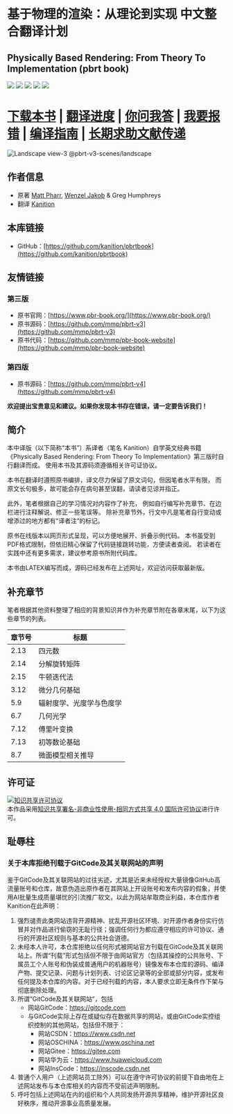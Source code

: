 # 基于物理的渲染：从理论到实现 中文整合翻译计划
## Physically Based Rendering: From Theory To Implementation (pbrt book) 
[![](https://img.shields.io/badge/源码语言-TeX-brightgreen?style=flat-square)](.)
[![](https://img.shields.io/github/downloads/kanition/pbrtbook/total?color=blue&label=下载量&style=flat-square)](https://github.com/kanition/pbrtbook/releases)
[![](https://img.shields.io/github/v/release/kanition/pbrtbook?color=orange&include_prereleases&label=最新进度版本&style=flat-square)](https://github.com/kanition/pbrtbook/releases/latest)
[![](https://img.shields.io/github/release-date-pre/kanition/pbrtbook?color=yellow&label=最新发布时间&style=flat-square)](https://github.com/kanition/pbrtbook/releases/latest)
[![](https://licensebuttons.net/l/by-nc-sa/4.0/80x15.png)](#许可证)
# [**下载本书**](https://github.com/kanition/pbrtbook/releases) | [翻译进度](https://github.com/users/kanition/projects/4) | [你问我答](https://github.com/kanition/pbrtbook/discussions?discussions_q=) | [我要报错](https://github.com/kanition/pbrtbook/issues/new/choose) | [编译指南](./CONTRIBUTING.md) | [长期求助文献传递](https://github.com/kanition/pbrtbook/discussions/41)

![Landscape view-3 @pbrt-v3-scenes/landscape](Pictures/title.png)

## 作者信息
- 原著 [Matt Pharr](https://pharr.org/matt), [Wenzel Jakob](https://rgl.epfl.ch/people/wjakob) & Greg Humphreys
- 翻译 [Kanition](https://github.com/kanition)

## 本库链接
- GitHub：[https://github.com/kanition/pbrtbook](https://github.com/kanition/pbrtbook)

## 友情链接
### 第三版
* 原书官网：[https://www.pbr-book.org/](https://www.pbr-book.org/)
* 原书源码：[https://github.com/mmp/pbrt-v3](https://github.com/mmp/pbrt-v3)
* 原书代码：[https://github.com/mmp/pbr-book-website](https://github.com/mmp/pbr-book-website)
### 第四版
* 原书源码：[https://github.com/mmp/pbrt-v4](https://github.com/mmp/pbrt-v4)

**欢迎提出宝贵意见和建议。如果你发现本书存在错误，请一定要告诉我们！**

## 简介
本中译版（以下简称“本书”）系译者（笔名 Kanition）自学英文经典书籍
《Physically Based Rendering: From Theory To Implementation》第三版时自行翻译而成。
使用本书及其源码须遵循相关许可证协议。

本书在翻译时遵照原书编排，译文尽力保留了原文词句，但因笔者水平有限，
而原文长句极多，故可能会存在病句甚至误翻，请读者见谅并指正。

此外，笔者根据自己的学习情况对内容作了补充，
例如自行编写补充章节、在边栏进行注释解说、修正一些笔误等。
除补充章节外，行文中凡是笔者自行变动或增添过的地方都有“译者注”的标记。

原书在线版本以网页形式呈现，可以方便地展开、折叠示例代码。
本书虽受到PDF格式限制，但依旧精心保留了代码链接跳转功能，方便读者查阅。
若读者在实践中还有更多需求，建议参考原书所附代码库。

本书由LATEX编写而成，源码已经发布在上述网址，欢迎访问获取最新版。

## 补充章节
笔者根据其他资料整理了相应的背景知识并作为补充章节附在各章末尾，以下为这些章节的列表。

| 章节号 | 标题                         |
| ------ | ---------------------------- |
| 2.13   | 四元数                       |
| 2.14   | 分解旋转矩阵                 |
| 2.15   | 牛顿迭代法                   |
| 3.12   | 微分几何基础                 |
| 5.9    | 辐射度学、光度学与色度学     |
| 6.7    | 几何光学                     |
| 7.12   | 傅里叶变换                   |
| 7.13   | 初等数论基础                 |
| 8.7   | 微面模型相关推导 |

## 许可证
<a rel="license" href="http://creativecommons.org/licenses/by-nc-sa/4.0/deed.zh"><img alt="知识共享许可协议" style="border-width:0" src="https://i.creativecommons.org/l/by-nc-sa/4.0/88x31.png" /></a><br />本作品采用<a rel="license" href="http://creativecommons.org/licenses/by-nc-sa/4.0/deed.zh">知识共享署名-非商业性使用-相同方式共享 4.0 国际许可协议</a>进行许可。

## 耻辱柱
### 关于本库拒绝刊载于GitCode及其关联网站的声明

鉴于GitCode及其关联网站的过往劣迹，尤其是近来未经授权大量镜像GitHub高流量账号和仓库，故意伪造出原作者在其网站上开设账号和发布内容的假象，并使用AI批量生成质量堪忧的引流推广软文，以此为网站牟取商业利益，本仓库作者Kanition在此声明：

1. 强烈谴责此类网站违背开源精神、扰乱开源社区环境、对开源作者身份实行仿冒并对作品进行偷窃的无耻行径；强调任何行为都应遵守相应的许可协议、通行的开源社区规则与基本的公共社会道德。
2. 未经本人许可，本仓库拒绝以任何形式被网站官方刊载在GitCode及其关联网站上。所谓“刊载”形式包括但不限于由网站官方（包括其操控的公共账号、下属员工个人账号和伪装成普通用户的机器账号）镜像发布本仓库的源码、编译产物、提交记录、问题与计划列表、讨论区记录等的全部或部分内容，或发布任何提及本仓库的内容。对于已经刊载的内容，本人要求立即无条件作下架与彻底删除处理。
3. 所谓“GitCode及其关联网站”，包括
    - 网站GitCode：https://gitcode.com
    - 与GitCode实际上存在或疑似存在数据共享的网站，或由GitCode实控组织控制的其他网站，包括但不限于：
        - 网站CSDN：https://www.csdn.net
        - 网站OSCHINA：https://www.oschina.net
        - 网站Gitee：https://gitee.com
        - 网站华为云：https://www.huaweicloud.com
        - 网站InsCode：https://inscode.csdn.net
4. 普通个人用户（上述网站员工除外）可以在遵守许可协议的前提下自由地在上述网站发布与本仓库相关的内容而不受前述声明限制。
5. 呼吁包括上述网站在内的组织和个人共同发扬开源共享精神，维护开源社区良好秩序，推动开源事业高质量发展。
